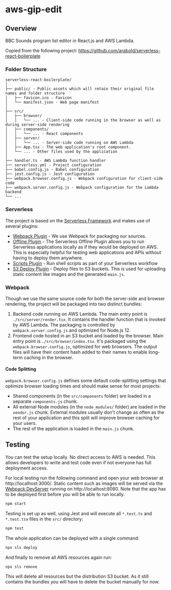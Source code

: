 # aws-gip-edit

## Overview

BBC Sounds program list editor in React.js and AWS Lambda.

Copied from the following project:
  https://github.com/arabold/serverless-react-boilerplate


### Folder Structure

```
serverless-react-boilerplate/
│
├── public/ - Public assets which will retain their original file names and folder structure
│   ├── favicon.ico - Favicon
│   └── manifest.json - Web page manifest
│
├── src/
│   ├── browser/
│   │   └── ... - Client-side code running in the browser as well as during server-side rendering
│   ├── components/
│   │   └── ... - React components
│   ├── server/
│   │   └── ... - Server-side code running on AWS Lambda
│   ├── App.tsx - The web application's root component.
│   └── ... - Other files used by the application
│
├── handler.ts - AWS Lambda function handler
├── serverless.yml - Project configuration
├── babel.config.js - Babel configuration
├── jest.config.js - Jest configuration
├── webpack.browser.config.js - Webpack configuration for client-side code
├── webpack.server.config.js - Webpack configuration for the Lambda backend
└── ...
```

### Serverless

The project is based on the [Serverless Framework](https://serverless.com) and makes use of several plugins:

- [Webpack Plugin](https://github.com/serverless-heaven/serverless-webpack) - We use Webpack for packaging our sources.
- [Offline Plugin](https://github.com/dherault/serverless-offline) - The Serverless Offline Plugin allows you to run Serverless applications locally as if they would be deployed on AWS. This is especially helpful for testing web applications and APIs without having to deploy them anywhere.
- [Scripts Plugin](https://github.com/mvila/serverless-plugin-scripts#readme) - Run shell scripts as part of your Serverless workflow
- [S3 Deploy Plugin](https://github.com/funkybob/serverless-s3-deploy) - Deploy files to S3 buckets. This is used for uploading static content like images and the generated `main.js`.

### Webpack

Though we use the same source code for both the server-side and browser rendering, the project will be packaged into two distinct bundles:

1. Backend code running on AWS Lambda. The main entry point is `./src/server/render.tsx`. It contains the handler function that is invoked by AWS Lambda. The packaging is controlled by `webpack.server.config.js` and optimized for Node.js 12.
2. Frontend code hosted in an S3 bucket and loaded by the browser. Main entry point is `./src/browser/index.tsx`. It's packaged using the `webpack.browser.config.js`, optimized for web browsers. The output files will have their content hash added to their names to enable long-term caching in the browser.

#### Code Splitting

`webpack.browser.config.js` defines some default code-splitting settings that optimize browser loading times and should make sense for most projects:

- Shared components (in the `src/components` folder) are loaded in a separate `components.js` chunk.
- All external Node modules (in the `node_modules/` folder) are loaded in the `vendor.js` chunk. External modules usually don't change as often as the rest of your application and this split will improve browser caching for your users.
- The rest of the application is loaded in the `main.js` chunk.

## Testing

You can test the setup locally. No direct access to AWS is needed. This allows developers to write and test code even if not everyone has full deployment access.

For local testing run the following command and open your web browser at http://localhost:3000/. Static content such as images will be served via the [Webpack DevServer](https://webpack.js.org/configuration/dev-server/) running on http://localhost:8080. Note that the app has to be deployed first before you will be able to run locally.

```sh
npm start
```

Testing is set up as well, using Jest and will execute all `*.test.ts` and `*.test.tsx` files in the `src/` directory:

```sh
npm test
```

The whole application can be deployed with a single command:

```sh
npx sls deploy
```

And finally to remove all AWS resources again run:

```sh
npx sls remove
```

This will delete all resources but the distribution S3 bucket. As it still contains the bundles you will have to delete the bucket manually for now.
